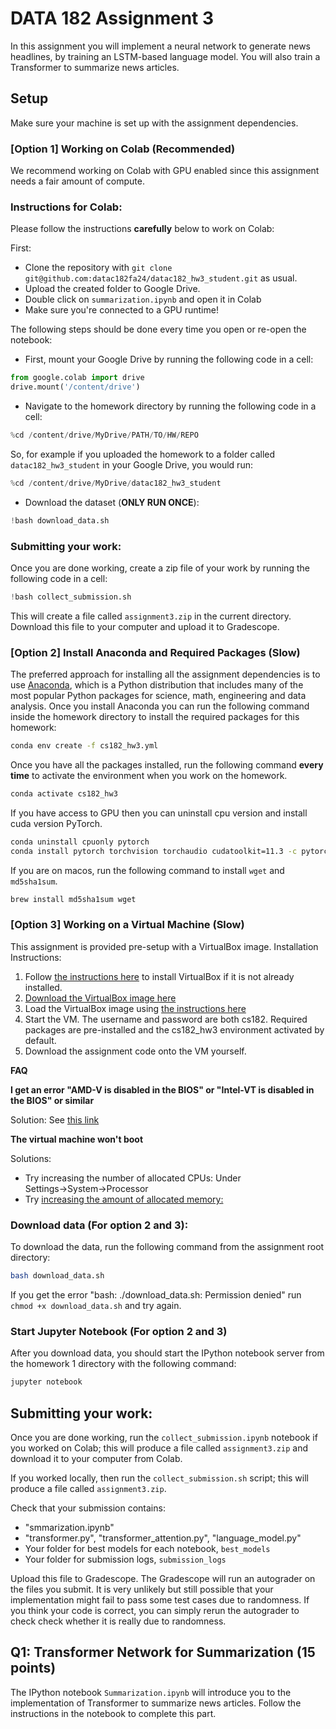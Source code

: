 # DATA 182 Assignment 3

In this assignment you will implement a neural network to generate news headlines, by training an LSTM-based language model.
You will also train a Transformer to summarize news articles.

## Setup
Make sure your machine is set up with the assignment dependencies.

### [Option 1] Working on Colab (Recommended)
We recommend working on Colab with GPU enabled since this assignment needs a fair amount of compute.

### Instructions for Colab:
Please follow the instructions **carefully** below to work on Colab:

First:
* Clone the repository with `git clone git@github.com:datac182fa24/datac182_hw3_student.git` as usual.
* Upload the created folder to Google Drive.
* Double click on `summarization.ipynb` and open it in Colab
* Make sure you're connected to a GPU runtime!

The following steps should be done every time you open or re-open the notebook:
* First, mount your Google Drive by running the following code in a cell:
```python
from google.colab import drive
drive.mount('/content/drive')
```
* Navigate to the homework directory by running the following code in a cell:
```python
%cd /content/drive/MyDrive/PATH/TO/HW/REPO
```
So, for example if you uploaded the homework to a folder called `datac182_hw3_student` in your Google Drive, you would run:
```python
%cd /content/drive/MyDrive/datac182_hw3_student
```
* Download the dataset (**ONLY RUN ONCE**):
```python
!bash download_data.sh
```

### Submitting your work:
Once you are done working, create a zip file of your work by running the following code in a cell:
```python
!bash collect_submission.sh
```
This will create a file called `assignment3.zip` in the current directory. Download this file to your computer and upload it to Gradescope.

### [Option 2] Install Anaconda and Required Packages (Slow)
The preferred approach for installing all the assignment dependencies is to use
[Anaconda](https://www.anaconda.com/products/individual), which is a Python distribution
that includes many of the most popular Python packages for science, math,
engineering and data analysis. Once you install Anaconda you can run the following
command inside the homework directory to install the required packages for this homework:

```bash
conda env create -f cs182_hw3.yml
```

Once you have all the packages installed, run the following command **every time**
to activate the environment when you work on the homework.
```bash
conda activate cs182_hw3
```

If you have access to GPU then you can uninstall cpu version and install cuda version PyTorch.
```bash
conda uninstall cpuonly pytorch
conda install pytorch torchvision torchaudio cudatoolkit=11.3 -c pytorch
```

If you are on macos, run the following command to install `wget` and `md5sha1sum`.
```bash
brew install md5sha1sum wget
```

### [Option 3] Working on a Virtual Machine (Slow)
This assignment is provided pre-setup with a VirtualBox image. Installation Instructions:
1. Follow [the instructions here](https://www.virtualbox.org/manual/ch02.html) to install VirtualBox if it is not already installed.
2. [Download the VirtualBox image here](https://drive.google.com/file/d/1Upo6wDUR0QiQLwyzh4pWwdnoG01VFBnv/view?usp=sharing)
3. Load the VirtualBox image using [the instructions here](https://docs.oracle.com/cd/E26217_01/E26796/html/qs-import-vm.html)
4. Start the VM. The username and password are both cs182. Required packages are pre-installed and the cs182_hw3 environment activated by default.
5. Download the assignment code onto the VM yourself.

**FAQ**

**I get an error "AMD-V is disabled in the BIOS" or "Intel-VT is disabled in the BIOS" or similar**

Solution: See [this link](https://docs.fedoraproject.org/en-US/Fedora/13/html/Virtualization_Guide/sect-Virtualization-Troubleshooting-Enabling_Intel_VT_and_AMD_V_virtualization_hardware_extensions_in_BIOS.html)


**The virtual machine won't boot**

Solutions:

- Try increasing the number of allocated CPUs: Under Settings→System→Processor
- Try [increasing the amount of allocated memory:](https://superuser.com/questions/926339/how-to-change-the-ram-allocated-to-an-os-in-virtualbox)

### Download data (For option 2 and 3):
To download the data, run the following command from the assignment root directory:
```bash
bash download_data.sh
```
If you get the error "bash: ./download_data.sh: Permission denied" run `chmod +x download_data.sh` and try again.

### Start Jupyter Notebook (For option 2 and 3)
After you download data, you should start the IPython notebook server
from the homework 1 directory with the following command:

```bash
jupyter notebook
```

## Submitting your work:
Once you are done working, run the `collect_submission.ipynb` notebook if you worked on Colab; this will produce a file called `assignment3.zip` and download it to your computer from Colab.

If you worked locally, then run the `collect_submission.sh` script; this will produce a file called `assignment3.zip`.

Check that your submission contains:
- "smmarization.ipynb"
- "transformer.py", "transformer_attention.py", "language_model.py"
- Your folder for best models for each notebook, `best_models`
- Your folder for submission logs, `submission_logs`

Upload this file to Gradescope.
The Gradescope will run an autograder on the files you submit. It is very unlikely but still possible that your implementation might fail to pass some test cases due to randomness.
If you think your code is correct, you can simply rerun the autograder to check check whether it is really due to randomness.

## Q1: Transformer Network for Summarization (15 points)
The IPython notebook `Summarization.ipynb` will introduce you to the implementation
of Transformer to summarize news articles. Follow the instructions in the notebook to complete this part.
